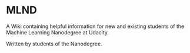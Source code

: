 # MLND
A Wiki containing helpful information for new and existing students of the Machine Learning Nanodegree at Udacity. 

Written by students of the Nanodegree.
